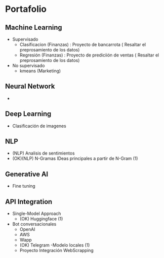 # Portafolio

## Machine Learning 

* Supervisado
  - Clasificacion (Finanzas) : Proyecto de bancarrota ( Resaltar el preprosamiento de los datos) 
  - Regresión (Finanzas) : Proyecto de prediciión de ventas  ( Resaltar el preprosamiento de los datos) 
* No supervisado
  - kmeans (Marketing) 

## Neural Network
* 
## Deep Learning  
* Clasificación de imagenes

## NLP
* (NLP) Analisis de sentimientos
* (OK)(NLP) N-Gramas IDeas principales a partir de N-Gram (1)

## Generative AI
* Fine tuning

## API Integration

* Single-Model Approach
  - (OK) Huggingface (1)
* Bot conversacionales
  - OpenAI
  - AWS
  - Wapp
  - (OK) Telegram -Modelo locales (1)
  - Proyecto Integración WebScrapping

